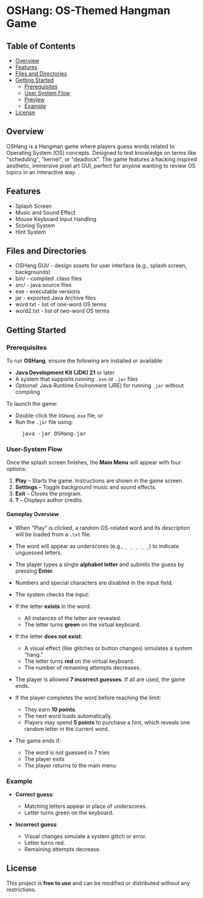 # OSHang: OS-Themed Hangman Game

## Table of Contents
- [Overview](#overview)
- [Features](#features)
- [Files and Directories](#files-and-directories)
- [Getting Started](#getting-started)
  - [Prerequisites](#prerequisites)
  - [User System Flow](#user-system-flow)
  - [Preview](#preview)
  - [Example](#example)
- [License](#license)

## Overview
OSHang is a Hangman game where players guess words related to Operating System (OS) concepts. Designed to test knowledge on terms like "scheduling", "kernel", or "deadlock". The game features a hacking inspired aesthetic, immersive pixel art GUI, perfect for anyone wanting to review OS topics in an interactive way.

## Features 
- Splash Screen  
- Music and Sound Effect  
- Mouse Keyboard Input Handling  
- Scoring System  
- Hint System

## Files and Directories
- OSHang GUI/ - design assets for user interface (e.g., splash screen, backgrounds)
- bin/ - compiled .class files
- src/ - java source files
- exe - executable versions
- jar - exported Java Archive files
- word.txt - list of one-word OS terms
- word2.txt - list of two-word OS terms 

## Getting Started

### Prerequisites

To run **OSHang**, ensure the following are installed or available:

- **Java Development Kit (JDK) 21** or later  
- A system that supports running `.exe` or `.jar` files  
- *Optional:* Java Runtime Environment (JRE) for running `.jar` without compiling

To launch the game:

- Double-click the `OSHang.exe` file, or  
- Run the `.jar` file using:
  <pre>  java -jar OSHang.jar </pre>

### User-System Flow

Once the splash screen finishes, the **Main Menu** will appear with four options:

1. **Play** – Starts the game. Instructions are shown in the game screen.  
2. **Settings** – Toggle background music and sound effects.  
3. **Exit** – Closes the program.  
4. **?** – Displays author credits.

#### Gameplay Overview

- When "Play" is clicked, a random OS-related word and its description will be loaded from a `.txt` file.
- The word will appear as underscores (e.g., `_ _ _ _ _`) to indicate unguessed letters.
- The player types a single **alphabet letter** and submits the guess by pressing **Enter**.
- Numbers and special characters are disabled in the input field.
- The system checks the input:
- If the letter **exists** in the word:
  - All instances of the letter are revealed.
  - The letter turns **green** on the virtual keyboard.
- If the letter **does not exist**:
  - A visual effect (like glitches or button changes) simulates a system “hang.”
  - The letter turns **red** on the virtual keyboard.
  - The number of remaining attempts decreases.

- The player is allowed **7 incorrect guesses**. If all are used, the game ends.

- If the player completes the word before reaching the limit:
  - They earn **10 points**.
  - The next word loads automatically.
  - Players may spend **5 points** to purchase a hint, which reveals one random letter in the current word.

- The game ends if:
  - The word is not guessed in 7 tries  
  - The player exits  
  - The player returns to the main menu

### Example

- **Correct guess**:
  - Matching letters appear in place of underscores.  
  - Letter turns green on the keyboard.

- **Incorrect guess**:
  - Visual changes simulate a system glitch or error.  
  - Letter turns red.  
  - Remaining attempts decrease.
 
## License
This project is **free to use** and can be modified or distributed without any restrictions.


